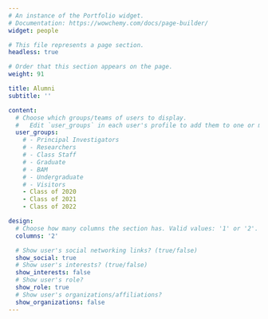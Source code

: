 ```yaml
---
# An instance of the Portfolio widget.
# Documentation: https://wowchemy.com/docs/page-builder/
widget: people

# This file represents a page section.
headless: true

# Order that this section appears on the page.
weight: 91

title: Alumni
subtitle: ''

content:
  # Choose which groups/teams of users to display.
  #   Edit `user_groups` in each user's profile to add them to one or more of these groups.
  user_groups:
    # - Principal Investigators
    # - Researchers
    # - Class Staff
    # - Graduate
    # - BAM
    # - Undergraduate 
    # - Visitors
    - Class of 2020
    - Class of 2021
    - Class of 2022

design:
  # Choose how many columns the section has. Valid values: '1' or '2'.
  columns: '2'

  # Show user's social networking links? (true/false)
  show_social: true
  # Show user's interests? (true/false)
  show_interests: false
  # Show user's role?
  show_role: true
  # Show user's organizations/affiliations?
  show_organizations: false
---
```


